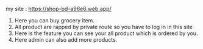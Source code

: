 my site : https://shop-bd-a96e6.web.app/

1. Here you can buy grocery item.
2. All product are rapped by private route so you have to log in in this site
3. Here is the feature you can see your all product which is ordered by you.
4. Here admin can also add more products.
